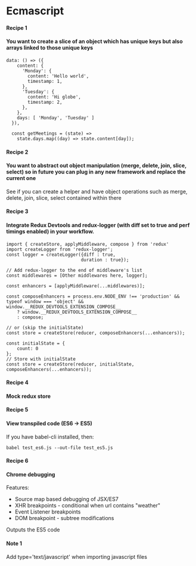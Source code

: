 # Ecmascript

#### Recipe 1

#### You want to create a slice of an object which has unique keys but also arrays linked to those unique keys
```
data: () => ({
    content: {
      'Monday': {       
        content: 'Hello world',
        timestamp: 1,
      },
      'Tuesday': {     
        content: 'Hi globe',
        timestamp: 2,
      },
    },
    days: [ 'Monday', 'Tuesday' ]    
  }),
  
  const getMeetings = (state) => 
    state.days.map((day) => state.content[day]);
```

#### Recipe 2

#### You want to abstract out object manipulation (merge, delete, join, slice, select) so in future you can plug in any new framework and replace the current one

See if you can create a helper and have object operations such as merge, delete, join, slice, select contained within there

#### Recipe 3
#### Integrate Redux Devtools and redux-logger (with diff set to true and perf timings enabled) in your workflow.

```
import { createStore, applyMiddleware, compose } from 'redux'
import createLogger from 'redux-logger';
const logger = createLogger({diff : true,
                            duration : true});
                            
// Add redux-logger to the end of middleware's list  
const middlewares = [Other middlewares here, logger];

const enhancers = [applyMiddleware(...middlewares)];

const composeEnhancers = process.env.NODE_ENV !== 'production' && typeof window === 'object' && window.__REDUX_DEVTOOLS_EXTENSION_COMPOSE__
    ? window.__REDUX_DEVTOOLS_EXTENSION_COMPOSE__
    : compose;

// or (skip the initialState)
const store = createStore(reducer, composeEnhancers(...enhancers));

const initialState = {
    count: 0
};
// Store with initialState
const store = createStore(reducer, initialState, composeEnhancers(...enhancers));
```
#### Recipe 4
#### Mock redux store

#### Recipe 5
#### View transpiled code (ES6 -> ES5)

If you have babel-cli installed, then:
```
babel test_es6.js --out-file test_es5.js
```

#### Recipe 6
#### Chrome debugging
Features:
 - Source map based debugging of JSX/ES7
 - XHR breakpoints - conditional when url contains "weather"
 - Event Listener breakpoints
 - DOM breakpoint - subtree modifications

Outputs the ES5 code

#### Note 1
Add type='text/javascript' when importing javascript files



